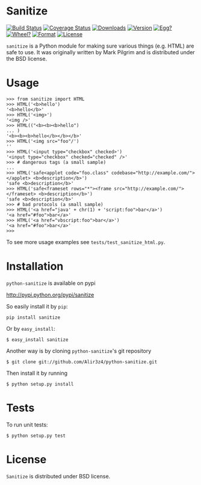 # Sanitize

[![Build Status](https://secure.travis-ci.org/Alir3z4/python-sanitize.png)](http://travis-ci.org/Alir3z4/python-sanitize)
[![Coverage Status](https://coveralls.io/repos/Alir3z4/python-sanitize/badge.png)](https://coveralls.io/r/Alir3z4/python-sanitize)
[![Downloads](https://pypip.in/d/sanitize/badge.png)](https://pypi.python.org/pypi/sanitize/)
[![Version](https://pypip.in/v/sanitize/badge.png)](https://pypi.python.org/pypi/sanitize/)
[![Egg?](https://pypip.in/egg/sanitize/badge.png)](https://pypi.python.org/pypi/sanitize/)
[![Wheel?](https://pypip.in/wheel/sanitize/badge.png)](https://pypi.python.org/pypi/sanitize/)
[![Format](https://pypip.in/format/sanitize/badge.png)](https://pypi.python.org/pypi/sanitize/)
[![License](https://pypip.in/license/sanitize/badge.png)](https://pypi.python.org/pypi/sanitize/)

`sanitize` is a Python module for making sure various things (e.g. HTML) are safe to use. 
It was originally written by Mark Pilgrim and is distributed under the BSD license.

Usage
=====
```
>>> from sanitize import HTML
>>> HTML('<b>hello')
'<b>hello</b>'
>>> HTML('<img>')
'<img />'
>>> HTML(("<b><b><b>hello")
... )
'<b><b><b>hello</b></b></b>'
>>> HTML('<img src="foo"/')
''
>>> HTML('<input type="checkbox" checked>')
'<input type="checkbox" checked="checked" />'
>>> # dangerous tags (a small sample)
... 
>>> HTML('safe<applet code="foo.class" codebase="http://example.com/"></applet> <b>description</b>')
'safe <b>description</b>'
>>> HTML('safe<frameset rows="*"><frame src="http://example.com/"></frameset> <b>description</b>')
'safe <b>description</b>'
>>> # bad protocols (a small sample)
>>> HTML('<a href="java' + chr(1) + 'script:foo">bar</a>')
'<a href="#foo">bar</a>'
>>> HTML('<a href="vbscript:foo">bar</a>')
'<a href="#foo">bar</a>'
>>> 
```
To see more usage examples see `tests/test_sanitize_html.py`.


Installation
============

`python-sanitize` is available on pypi

http://pypi.python.org/pypi/sanitize

So easily install it by `pip`:

```
pip install sanitize
```

Or by `easy_install`:

```
$ easy_install sanitize
```

Another way is by cloning `python-sanitize`'s git repository

```
$ git clone git://github.com/Alir3z4/python-sanitize.git
```

Then install it by running

```
$ python setup.py install
```

Tests
=====

To run unit tests:

```
$ python setup.py test
```


License
=======

`Sanitize` is distributed under BSD license.
